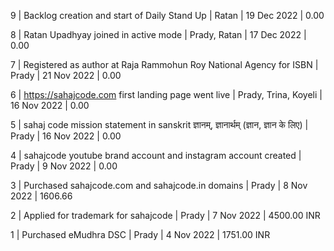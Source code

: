 9 | Backlog creation and start of Daily Stand Up | Ratan | 19 Dec 2022 | 0.00

8 | Ratan Upadhyay joined in active mode | Prady, Ratan | 17 Dec 2022 | 0.00

7 | Registered as author at Raja Rammohun Roy National Agency for ISBN | Prady | 21 Nov 2022 | 0.00

6 | https://sahajcode.com first landing page went live | Prady, Trina, Koyeli | 16 Nov 2022 | 0.00

5 | sahaj code mission statement in sanskrit ज्ञानम्, ज्ञानार्थम् (ज्ञान, ज्ञान के लिए) | Prady | 16 Nov 2022 | 0.00

4 | sahajcode youtube brand account and instagram account created | Prady | 9 Nov 2022 | 0.00

3 | Purchased sahajcode.com and sahajcode.in domains | Prady | 8 Nov 2022 | 1606.66

2 | Applied for trademark for sahajcode | Prady | 7 Nov 2022 | 4500.00 INR

1 | Purchased eMudhra DSC | Prady | 4 Nov 2022 | 1751.00 INR
